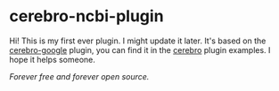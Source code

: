 # cerebro-ncbi-plugin
Hi!
This is my first ever plugin. I might update it later.
It's based on the <a href="https://github.com/KELiON/cerebro-google">cerebro-google</a> plugin, you can find it in the <a href="https://github.com/KELiON/cerebro">cerebro</a> plugin examples.
I hope it helps someone.

<i>Forever free and forever open source.</i>
